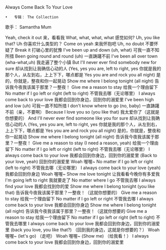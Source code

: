 Always Come Back To Your Love

    •   专辑： The Collection 
歌手： Samantha Mum


Yeah, check it out 
来，看看我
What, what, what, what 
感觉如何?
Uh, you like that? Uh 
你喜欢什么类型的？
Come on yeah 
来我怀抱吧
Uh, no doubt 
不要怀疑了
Break it 
打破心里的犹豫
I've been up and down (uh, what) 
可我一直不知所措
Been going round and round (uh) 
一直踌躇不前
I've been all over town (wha-what,uh) 
我走遍了整个小镇
But I'll never ever find somebody new for sure 
却从找到让我确信心动的人
(Yes, yes you are, left to right, yes 
你就是我的那个人，从左到右，上上下下，哪点都是
Yes you are and rock you all night) 
是的，你就是，整夜和你一起晃动
Show me where I belong tonight (all night) 
告诉我今夜我该属于那里？一整夜！
Give me a reason to stay 
给我一个理由留下
No matter if I go left or right (left to right) 
不管我去哪（无论哪里）
I always come back to your love 
我都会回到你身边，回到你的溺爱里
I've been high and low (uh) 
可我一直不知所措
I don't know where to go (no, baby) 
一直踌躇不前（亲，不要啊）
Because I love you so (you like that) 
我太爱你了（这就是你想要的）
And I'll never ever find someone like you for sure 
却从找到让我确信心动的人
(Yes, yes you are, left to right, yes 
你就是我的那个人，从左到右，上上下下，哪点都是
Yes you are and rock you all night) 
是的，你就是，整夜和你一起晃动
Show me where I belong tonight (all night) 
告诉我今夜我该属于那里？一整夜！
Give me a reason to stay (I need a reason, yeah) 
给我一个理由留下
No matter if I go left or right (left to right) 
不管我去哪（无论哪里）
I always come back to your love 
我都会回到你身边，回到你的溺爱里
(Back to your love, yeah) 
回到你的溺爱里
Woah 
喔喔~
No matter if I go left or right (left to right) 
不管我去哪（无论哪里）
I always come back to your love (yeah) 
我都会回到你身边
Woah 
喔喔~
Show me love tonight 
让我看看今晚你有多爱我
I'm going left to right 
我就要走了
No matter where I go 
不管我去哪
I always find your love 
我都会找到你的爱
Show me where I belong tonight (you like that) 
告诉我今夜我该属于那里？一整夜！（这就你想要的）
Give me a reason to stay 
给我一个理由留下
No matter if I go left or right 
不管我去哪
I always come back to your love 
我都会回到你身边
Show me where I belong tonight (all night) 
告诉我今夜我该属于那里？一整夜！（这就你想要的
Give me a reason to stay 
给我一个理由留下
No matter if I go left or right (left to right) 
不管我去哪里
I always come back to your love 
我都会回到你身边，回到你的溺爱里
(back you love, you like that?) 
（回到我的身边，这就是你想要的？）
Woah 
喔喔~
(let's go) 
（走吧）
Woah 
喔喔~
(Show me) 
（给我看！）
I always come back to your love 
我都会回到你身边，回到你的溺爱里
